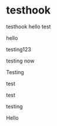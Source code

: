 testhook
========

testhook
hello
test


hello

testing123

testing
now

Testing

test

test

testing

Hello
